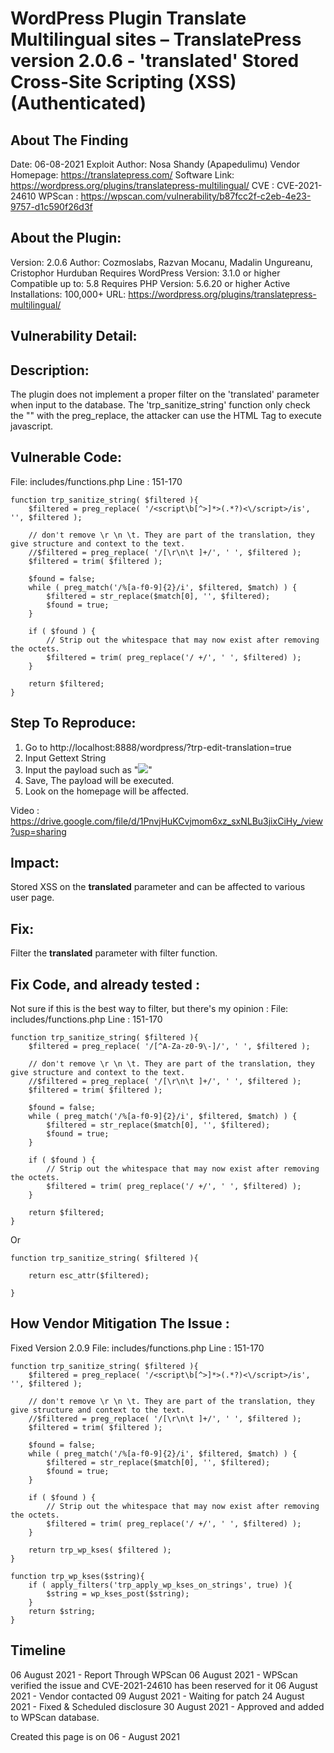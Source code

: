 # WordPress Plugin Translate Multilingual sites – TranslatePress version 2.0.6 - 'translated' Stored Cross-Site Scripting (XSS) (Authenticated)

## About The Finding
Date: 06-08-2021
Exploit Author: Nosa Shandy (Apapedulimu)
Vendor Homepage: https://translatepress.com/
Software Link: https://wordpress.org/plugins/translatepress-multilingual/
CVE : CVE-2021-24610
WPScan : https://wpscan.com/vulnerability/b87fcc2f-c2eb-4e23-9757-d1c590f26d3f

## About the Plugin:
Version: 2.0.6
Author: Cozmoslabs, Razvan Mocanu, Madalin Ungureanu, Cristophor Hurduban
Requires WordPress Version: 3.1.0 or higher
Compatible up to: 5.8
Requires PHP Version: 5.6.20 or higher
Active Installations: 100,000+ 
URL: https://wordpress.org/plugins/translatepress-multilingual/

## Vulnerability Detail: 
## Description: 
The plugin does not implement a proper filter on the 'translated' parameter when input to the database. The 'trp_sanitize_string' function only check the "<script></script>" with the preg_replace, the attacker can use the HTML Tag to execute javascript. 

## Vulnerable Code: 
File: includes/functions.php
Line : 151-170

```
function trp_sanitize_string( $filtered ){
	$filtered = preg_replace( '/<script\b[^>]*>(.*?)<\/script>/is', '', $filtered );

	// don't remove \r \n \t. They are part of the translation, they give structure and context to the text.
	//$filtered = preg_replace( '/[\r\n\t ]+/', ' ', $filtered );
	$filtered = trim( $filtered );

	$found = false;
	while ( preg_match('/%[a-f0-9]{2}/i', $filtered, $match) ) {
		$filtered = str_replace($match[0], '', $filtered);
		$found = true;
	}

	if ( $found ) {
		// Strip out the whitespace that may now exist after removing the octets.
		$filtered = trim( preg_replace('/ +/', ' ', $filtered) );
	}

	return $filtered;
}

```


## Step To Reproduce: 
1. Go to http://localhost:8888/wordpress/?trp-edit-translation=true
2. Input Gettext String
3. Input the payload such as "<img src=x onerror=alert(4)>"
4. Save, The payload will be executed.
5. Look on the homepage will be affected.

Video : https://drive.google.com/file/d/1PnvjHuKCvjmom6xz_sxNLBu3jixCiHy_/view?usp=sharing


## Impact:
Stored XSS on the __translated__ parameter and can be affected to various user page. 

## Fix:
Filter the __translated__ parameter with filter function. 

## Fix Code, and already tested :

Not sure if this is the best way to filter, but there's my opinion :
File: includes/functions.php
Line : 151-170

```
function trp_sanitize_string( $filtered ){
	$filtered = preg_replace( '/[^A-Za-z0-9\-]/', ' ', $filtered );

	// don't remove \r \n \t. They are part of the translation, they give structure and context to the text.
	//$filtered = preg_replace( '/[\r\n\t ]+/', ' ', $filtered );
	$filtered = trim( $filtered );

	$found = false;
	while ( preg_match('/%[a-f0-9]{2}/i', $filtered, $match) ) {
		$filtered = str_replace($match[0], '', $filtered);
		$found = true;
	}

	if ( $found ) {
		// Strip out the whitespace that may now exist after removing the octets.
		$filtered = trim( preg_replace('/ +/', ' ', $filtered) );
	}

	return $filtered;
}
```

Or 

```
function trp_sanitize_string( $filtered ){

	return esc_attr($filtered);

}
```

## How Vendor Mitigation The Issue :

Fixed Version 2.0.9
File: includes/functions.php
Line : 151-170

```
function trp_sanitize_string( $filtered ){
	$filtered = preg_replace( '/<script\b[^>]*>(.*?)<\/script>/is', '', $filtered );

	// don't remove \r \n \t. They are part of the translation, they give structure and context to the text.
	//$filtered = preg_replace( '/[\r\n\t ]+/', ' ', $filtered );
	$filtered = trim( $filtered );

	$found = false;
	while ( preg_match('/%[a-f0-9]{2}/i', $filtered, $match) ) {
		$filtered = str_replace($match[0], '', $filtered);
		$found = true;
	}

	if ( $found ) {
		// Strip out the whitespace that may now exist after removing the octets.
		$filtered = trim( preg_replace('/ +/', ' ', $filtered) );
	}

    return trp_wp_kses( $filtered );
}

function trp_wp_kses($string){
    if ( apply_filters('trp_apply_wp_kses_on_strings', true) ){
        $string = wp_kses_post($string);
    }
    return $string;
}
```

## Timeline
06 August 2021 - Report Through WPScan
06 August 2021 - WPScan verified the issue and CVE-2021-24610 has been reserved for it
06 August 2021 - Vendor contacted
09 August 2021 - Waiting for patch
24 August 2021 - Fixed & Scheduled disclosure
30 August 2021 - Approved and added to WPScan database.

Created this page is on 06 - August 2021